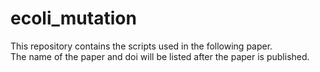 # ecoli_mutation
This repository contains the scripts used in the following paper.  
The name of the paper and doi will be listed after the paper is published.

